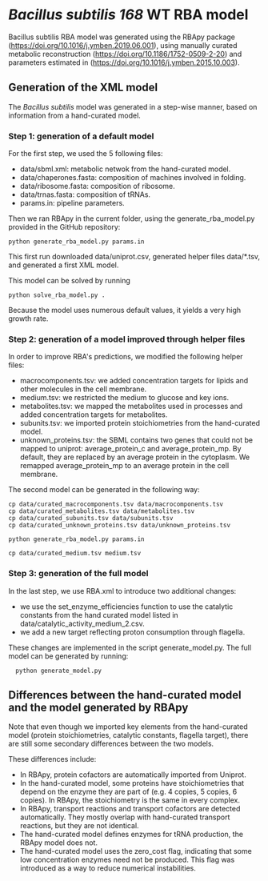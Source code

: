 # *Bacillus subtilis 168* WT RBA model

Bacillus subtilis RBA model was generated using the RBApy package (https://doi.org/10.1016/j.ymben.2019.06.001),
using manually curated metabolic reconstruction (https://doi.org/10.1186/1752-0509-2-20) 
and parameters estimated in (https://doi.org/10.1016/j.ymben.2015.10.003).

## Generation of the XML model


The *Bacillus subtilis* model was generated in a step-wise manner,
based on information from a hand-curated model.

### Step 1: generation of a default model


For the first step, we used the 5 following files:
 - data/sbml.xml: metabolic netwok from the hand-curated model.
 - data/chaperones.fasta: composition of machines involved in folding.
 - data/ribosome.fasta: composition of ribosome.
 - data/trnas.fasta: composition of tRNAs.
 - params.in: pipeline parameters.

 Then we ran RBApy in the current folder, using the
 generate_rba_model.py provided in the GitHub repository:

```
python generate_rba_model.py params.in
```

This first run downloaded data/uniprot.csv,
generated helper files data/*.tsv,
and generated a first XML model.

This model can be solved by running

```
python solve_rba_model.py .
```

Because the model uses numerous default values, it yields a very high growth rate.


### Step 2: generation of a model improved through helper files

In order to improve RBA's predictions, we modified the following helper files:
 - macrocomponents.tsv: we added concentration targets for lipids and other molecules in the cell membrane.
 - medium.tsv: we restricted the medium to glucose and key ions.
 - metabolites.tsv: we mapped the metabolites used in processes and added concentration targets for metabolites.
 - subunits.tsv: we imported protein stoichiometries from the hand-curated model.
 - unknown_proteins.tsv: the SBML contains two genes that could not be mapped
 to uniprot: average_protein_c and average_protein_mp.
 By default, they are replaced by an average protein in the cytoplasm.
 We remapped average_protein_mp to an average protein in the cell membrane.

The second model can be generated in the following way:
```
cp data/curated_macrocomponents.tsv data/macrocomponents.tsv
cp data/curated_metabolites.tsv data/metabolites.tsv
cp data/curated_subunits.tsv data/subunits.tsv
cp data/curated_unknown_proteins.tsv data/unknown_proteins.tsv

python generate_rba_model.py params.in

cp data/curated_medium.tsv medium.tsv
```

### Step 3: generation of the full model


In the last step, we use RBA.xml to introduce two additional changes:
 - we use the set_enzyme_efficiencies function to use the catalytic constants
 from the hand curated model listed in data/catalytic_activity_medium_2.csv.
 - we add a new target reflecting proton consumption through flagella.

These changes are implemented in the script generate_model.py.
The full model can be generated by running:
```
  python generate_model.py
```


## Differences between the hand-curated model and the model generated by RBApy

Note that even though we imported key elements from the hand-curated model
(protein stoichiometries, catalytic constants, flagella target),
there are still some secondary differences between the two models.

These differences include:
 - In RBApy, protein cofactors are automatically imported from Uniprot.
 - In the hand-curated model, some proteins have stoichiometries that depend
 on the enzyme they are part of (e.g. 4 copies, 5 copies, 6 copies).
 In RBApy, the stoichiometry is the same in every complex.
 - In RBApy, transport reactions and transport cofactors are detected automatically.
 They mostly overlap with hand-curated transport reactions, but they are not identical.
 - The hand-curated model defines enzymes for tRNA production,
 the RBApy model does not.
 - The hand-curated model uses the zero_cost flag, indicating that some low
 concentration enzymes need not be produced.
 This flag was introduced as a way to reduce numerical instabilities.
